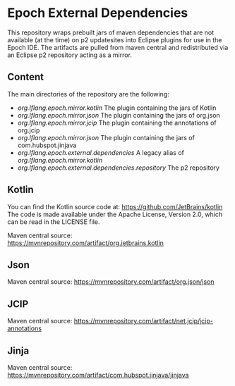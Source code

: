 # Epoch External Dependencies

This repository wraps prebuilt jars of maven dependencies that are not available (at the time) on p2 updatesites into Eclipse plugins for use in the Epoch IDE.
The artifacts are pulled from maven central and redistributed via an Eclipse p2 repository acting as a mirror.

## Content

The main directories of the repository are the following:

- *org.lflang.epoch.mirror.kotlin* The plugin containing the jars of Kotlin
- *org.lflang.epoch.mirror.json* The plugin containing the jars of org.json
- *org.lflang.epoch.mirror.jcip* The plugin containing the annotations of org.jcip
- *org.lflang.epoch.mirror.json* The plugin containing the jars of com.hubspot.jinjava
- *org.lflang.epoch.external.dependencies* A legacy alias of *org.lflang.epoch.mirror.kotlin*
- *org.lflang.epoch.external.dependencies.repository* The p2 repository

## Kotlin

You can find the Kotlin source code at: https://github.com/JetBrains/kotlin
The code is made available under the Apache License, Version 2.0, which can be read in the LICENSE file.

Maven central source: https://mvnrepository.com/artifact/org.jetbrains.kotlin

## Json

Maven central source: https://mvnrepository.com/artifact/org.json/json

## JCIP

Maven central source: https://mvnrepository.com/artifact/net.jcip/jcip-annotations

## Jinja

Maven central source: https://mvnrepository.com/artifact/com.hubspot.jinjava/jinjava

